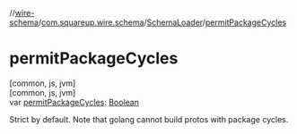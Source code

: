 //[wire-schema](../../../index.md)/[com.squareup.wire.schema](../index.md)/[SchemaLoader](index.md)/[permitPackageCycles](permit-package-cycles.md)

# permitPackageCycles

[common, js, jvm]\
[common, js, jvm]\
var [permitPackageCycles](permit-package-cycles.md): [Boolean](https://kotlinlang.org/api/latest/jvm/stdlib/kotlin/-boolean/index.html)

Strict by default. Note that golang cannot build protos with package cycles.

